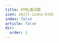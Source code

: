 ```yaml
---
title: HTML面试题
icon: skill-icons:html
index: false
article: false
dir:
  order: 1
---
```


<Catalog />